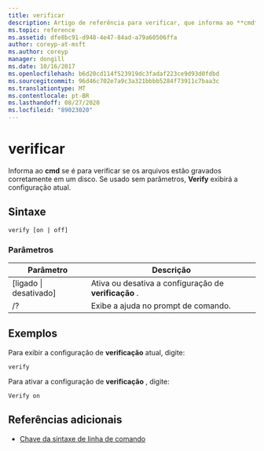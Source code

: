 ```yaml
---
title: verificar
description: Artigo de referência para verificar, que informa ao **cmd** se é para verificar se os arquivos estão gravados corretamente em um disco.
ms.topic: reference
ms.assetid: dfe8bc91-d948-4e47-84ad-a79a60506ffa
author: coreyp-at-msft
ms.author: coreyp
manager: dongill
ms.date: 10/16/2017
ms.openlocfilehash: b6d20cd114f523919dc3fadaf223ce9d93d0fdbd
ms.sourcegitcommit: 96d46c702e7a9c3a321bbbb5284f73911c7baa3c
ms.translationtype: MT
ms.contentlocale: pt-BR
ms.lasthandoff: 08/27/2020
ms.locfileid: "89023020"
---
```

# <a name="verify"></a>verificar



Informa ao **cmd** se é para verificar se os arquivos estão gravados corretamente em um disco. Se usado sem parâmetros, **Verify** exibirá a configuração atual.



## <a name="syntax"></a>Sintaxe

```
verify [on | off]
```

### <a name="parameters"></a>Parâmetros

|Parâmetro|Descrição|
|---------|-----------|
|[ligado \| desativado]|Ativa ou desativa a configuração de **verificação** .|
|/?|Exibe a ajuda no prompt de comando.|

## <a name="examples"></a>Exemplos

Para exibir a configuração de **verificação** atual, digite:
```
verify
```
Para ativar a configuração de **verificação** , digite:
```
Verify on
```

## <a name="additional-references"></a>Referências adicionais

- [Chave da sintaxe de linha de comando](command-line-syntax-key.md)